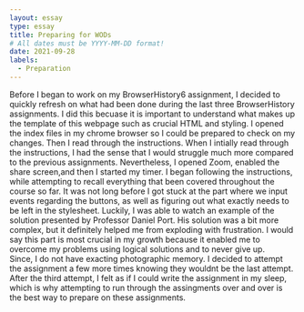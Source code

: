 ```yaml
---
layout: essay
type: essay
title: Preparing for WODs
# All dates must be YYYY-MM-DD format!
date: 2021-09-28
labels: 
  - Preparation
--- 
```


Before I began to work on my BrowserHistory6 assignment, I decided to quickly refresh on what had been done during the last three BrowserHistory assignments.
I did this becuase it is important to understand what makes up the template of this webpage such as crucial HTML and styling. 
I opened the index files in my chrome browser so I could be prepared to check on my changes. Then I read through the instructions.
When I intially read through the instructions, I had the sense that I would struggle much more compared to the previous assignments.
Nevertheless, I opened Zoom, enabled the share screen,and then I started my timer. I began following the instructions,
while attempting to recall everything that been covered throughout the course so far. It was not long before I got stuck at the part where we input events regarding the buttons,
as well as figuring out what exactly needs to be left in the stylesheet. Luckily, I was able to watch an example of the solution presented by Professor Daniel Port. 
His solution was a bit more complex, but it definitely helped me from exploding with frustration. I would say this part is most crucial in my growth because it enabled me to overcome my problems using logical solutions and to never give up.  
Since, I do not have exacting photographic memory. I decided to attempt the assignment a few more times knowing they wouldnt be the last attempt. 
After the third attempt, I felt as if I could write the assignment in my sleep, which is why attempting to run through the assingments over and over is the best way to prepare on these assignments. 
